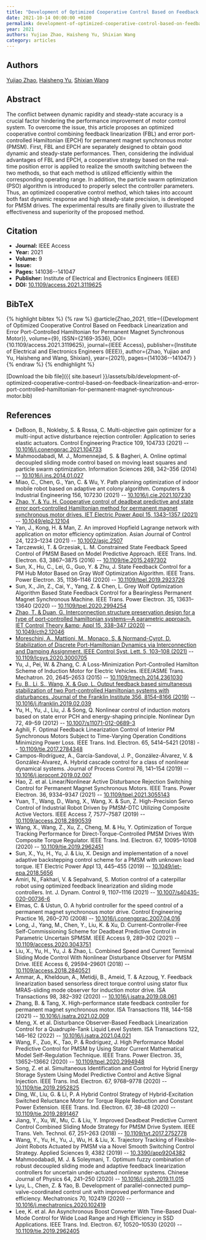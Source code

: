 ```yaml
---
title: "Development of Optimized Cooperative Control Based on Feedback Linearization and Error Port-Controlled Hamiltonian for Permanent Magnet Synchronous Motor"
date: 2021-10-14 00:00:00 +0100
permalink: development-of-optimized-cooperative-control-based-on-feedback-linearization-and-error-port-controlled-hamiltonian-for-permanent-magnet-synchronous-motor
year: 2021
authors: Yujiao Zhao, Haisheng Yu, Shixian Wang
category: articles
---
```

 
## Authors
[Yujiao Zhao](authors/yujiao-zhao), [Haisheng Yu](authors/haisheng-yu), [Shixian Wang](authors/shixian-wang)
 
## Abstract
The conflict between dynamic rapidity and steady-state accuracy is a crucial factor hindering the performance improvement of motor control system. To overcome the issue, this article proposes an optimized cooperative control combining feedback linearization (FBL) and error port-controlled Hamiltonian (EPCH) for permanent magnet synchronous motor (PMSM). First, FBL and EPCH are separately designed to obtain good dynamic and steady-state performances. Then, considering the individual advantages of FBL and EPCH, a cooperative strategy based on the real-time position error is applied to realize the smooth switching between the two methods, so that each method is utilized efficiently within the corresponding operating range. In addition, the particle swarm optimization (PSO) algorithm is introduced to properly select the controller parameters. Thus, an optimized cooperative control method, which takes into account both fast dynamic response and high steady-state precision, is developed for PMSM drives. The experimental results are finally given to illustrate the effectiveness and superiority of the proposed method.
 
## Citation
- **Journal:** IEEE Access
- **Year:** 2021
- **Volume:** 9
- **Issue:** 
- **Pages:** 141036--141047
- **Publisher:** Institute of Electrical and Electronics Engineers (IEEE)
- **DOI:** [10.1109/access.2021.3119625](https://doi.org/10.1109/access.2021.3119625)
 
## BibTeX
{% highlight bibtex %}
{% raw %}
@article{Zhao_2021,
  title={{Development of Optimized Cooperative Control Based on Feedback Linearization and Error Port-Controlled Hamiltonian for Permanent Magnet Synchronous Motor}},
  volume={9},
  ISSN={2169-3536},
  DOI={10.1109/access.2021.3119625},
  journal={IEEE Access},
  publisher={Institute of Electrical and Electronics Engineers (IEEE)},
  author={Zhao, Yujiao and Yu, Haisheng and Wang, Shixian},
  year={2021},
  pages={141036--141047}
}
{% endraw %}
{% endhighlight %}
 
[Download the bib file]({{ site.baseurl }}/assets/bib/development-of-optimized-cooperative-control-based-on-feedback-linearization-and-error-port-controlled-hamiltonian-for-permanent-magnet-synchronous-motor.bib)
 
## References
- DeBoon, B., Nokleby, S. & Rossa, C. Multi-objective gain optimizer for a multi-input active disturbance rejection controller: Application to series elastic actuators. Control Engineering Practice 109, 104733 (2021) -- [10.1016/j.conengprac.2021.104733](https://doi.org/10.1016/j.conengprac.2021.104733)
- Mahmoodabadi, M. J., Momennejad, S. & Bagheri, A. Online optimal decoupled sliding mode control based on moving least squares and particle swarm optimization. Information Sciences 268, 342–356 (2014) -- [10.1016/j.ins.2014.01.027](https://doi.org/10.1016/j.ins.2014.01.027)
- Miao, C., Chen, G., Yan, C. & Wu, Y. Path planning optimization of indoor mobile robot based on adaptive ant colony algorithm. Computers &amp; Industrial Engineering 156, 107230 (2021) -- [10.1016/j.cie.2021.107230](https://doi.org/10.1016/j.cie.2021.107230)
- [Zhao, Y. & Yu, H. Cooperative control of deadbeat predictive and state error port‐controlled Hamiltonian method for permanent magnet synchronous motor drives. IET Electric Power Appl 15, 1343–1357 (2021)](cooperative-control-of-deadbeat-predictive-and-state-error-port-controlled-hamiltonian-method-for-permanent-magnet-synchronous-motor-drives) -- [10.1049/elp2.12104](https://doi.org/10.1049/elp2.12104)
- Yan, J., Kong, H. & Man, Z. An improved Hopfield Lagrange network with application on motor efficiency optimization. Asian Journal of Control 24, 1223–1234 (2021) -- [10.1002/asjc.2507](https://doi.org/10.1002/asjc.2507)
- Tarczewski, T. & Grzesiak, L. M. Constrained State Feedback Speed Control of PMSM Based on Model Predictive Approach. IEEE Trans. Ind. Electron. 63, 3867–3875 (2016) -- [10.1109/tie.2015.2497302](https://doi.org/10.1109/tie.2015.2497302)
- Sun, X., Hu, C., Lei, G., Guo, Y. & Zhu, J. State Feedback Control for a PM Hub Motor Based on Gray Wolf Optimization Algorithm. IEEE Trans. Power Electron. 35, 1136–1146 (2020) -- [10.1109/tpel.2019.2923726](https://doi.org/10.1109/tpel.2019.2923726)
- Sun, X., Jin, Z., Cai, Y., Yang, Z. & Chen, L. Grey Wolf Optimization Algorithm Based State Feedback Control for a Bearingless Permanent Magnet Synchronous Machine. IEEE Trans. Power Electron. 35, 13631–13640 (2020) -- [10.1109/tpel.2020.2994254](https://doi.org/10.1109/tpel.2020.2994254)
- [Zhao, T. & Duan, G. Interconnection structure preservation design for a type of port‐controlled hamiltonian systems—A parametric approach. IET Control Theory &amp;amp; Appl 15, 338–347 (2020)](interconnection-structure-preservation-design-for-a-type-of-port-controlled-hamiltonian-systems-a-parametric-approach) -- [10.1049/cth2.12046](https://doi.org/10.1049/cth2.12046)
- [Moreschini, A., Mattioni, M., Monaco, S. & Normand-Cyrot, D. Stabilization of Discrete Port-Hamiltonian Dynamics via Interconnection and Damping Assignment. IEEE Control Syst. Lett. 5, 103–108 (2021)](stabilization-of-discrete-port-hamiltonian-dynamics-via-interconnection-and-damping-assignment) -- [10.1109/lcsys.2020.3000705](https://doi.org/10.1109/lcsys.2020.3000705)
- Yu, J., Pei, W. & Zhang, C. A Loss-Minimization Port-Controlled Hamilton Scheme of Induction Motor for Electric Vehicles. IEEE/ASME Trans. Mechatron. 20, 2645–2653 (2015) -- [10.1109/tmech.2014.2361030](https://doi.org/10.1109/tmech.2014.2361030)
- [Fu, B., Li, S., Wang, X. & Guo, L. Output feedback based simultaneous stabilization of two Port-controlled Hamiltonian systems with disturbances. Journal of the Franklin Institute 356, 8154–8166 (2019)](output-feedback-based-simultaneous-stabilization-of-two-port-controlled-hamiltonian-systems-with-disturbances) -- [10.1016/j.jfranklin.2019.02.039](https://doi.org/10.1016/j.jfranklin.2019.02.039)
- Yu, H., Yu, J., Liu, J. & Song, Q. Nonlinear control of induction motors based on state error PCH and energy-shaping principle. Nonlinear Dyn 72, 49–59 (2012) -- [10.1007/s11071-012-0689-3](https://doi.org/10.1007/s11071-012-0689-3)
- Aghili, F. Optimal Feedback Linearization Control of Interior PM Synchronous Motors Subject to Time-Varying Operation Conditions Minimizing Power Loss. IEEE Trans. Ind. Electron. 65, 5414–5421 (2018) -- [10.1109/tie.2017.2784348](https://doi.org/10.1109/tie.2017.2784348)
- Campos-Rodríguez, A., García-Sandoval, J. P., González-Álvarez, V. & González-Álvarez, A. Hybrid cascade control for a class of nonlinear dynamical systems. Journal of Process Control 76, 141–154 (2019) -- [10.1016/j.jprocont.2019.02.007](https://doi.org/10.1016/j.jprocont.2019.02.007)
- Hao, Z. et al. Linear/Nonlinear Active Disturbance Rejection Switching Control for Permanent Magnet Synchronous Motors. IEEE Trans. Power Electron. 36, 9334–9347 (2021) -- [10.1109/tpel.2021.3055143](https://doi.org/10.1109/tpel.2021.3055143)
- Yuan, T., Wang, D., Wang, X., Wang, X. & Sun, Z. High-Precision Servo Control of Industrial Robot Driven by PMSM-DTC Utilizing Composite Active Vectors. IEEE Access 7, 7577–7587 (2019) -- [10.1109/access.2018.2890539](https://doi.org/10.1109/access.2018.2890539)
- Wang, X., Wang, Z., Xu, Z., Cheng, M. & Hu, Y. Optimization of Torque Tracking Performance for Direct-Torque-Controlled PMSM Drives With Composite Torque Regulator. IEEE Trans. Ind. Electron. 67, 10095–10108 (2020) -- [10.1109/tie.2019.2962451](https://doi.org/10.1109/tie.2019.2962451)
- Sun, X., Yu, H., Yu, J. & Liu, X. Design and implementation of a novel adaptive backstepping control scheme for a PMSM with unknown load torque. IET Electric Power Appl 13, 445–455 (2019) -- [10.1049/iet-epa.2018.5656](https://doi.org/10.1049/iet-epa.2018.5656)
- Amiri, N., Fakhari, V. & Sepahvand, S. Motion control of a caterpillar robot using optimized feedback linearization and sliding mode controllers. Int. J. Dynam. Control 9, 1107–1116 (2021) -- [10.1007/s40435-020-00736-6](https://doi.org/10.1007/s40435-020-00736-6)
- Elmas, C. & Ustun, O. A hybrid controller for the speed control of a permanent magnet synchronous motor drive. Control Engineering Practice 16, 260–270 (2008) -- [10.1016/j.conengprac.2007.04.016](https://doi.org/10.1016/j.conengprac.2007.04.016)
- Long, J., Yang, M., Chen, Y., Liu, K. & Xu, D. Current-Controller-Free Self-Commissioning Scheme for Deadbeat Predictive Control in Parametric Uncertain SPMSM. IEEE Access 9, 289–302 (2021) -- [10.1109/access.2020.3043751](https://doi.org/10.1109/access.2020.3043751)
- Liu, X., Yu, H., Yu, J. & Zhao, L. Combined Speed and Current Terminal Sliding Mode Control With Nonlinear Disturbance Observer for PMSM Drive. IEEE Access 6, 29594–29601 (2018) -- [10.1109/access.2018.2840521](https://doi.org/10.1109/access.2018.2840521)
- Ammar, A., Kheldoun, A., Metidji, B., Ameid, T. & Azzoug, Y. Feedback linearization based sensorless direct torque control using stator flux MRAS-sliding mode observer for induction motor drive. ISA Transactions 98, 382–392 (2020) -- [10.1016/j.isatra.2019.08.061](https://doi.org/10.1016/j.isatra.2019.08.061)
- Zhang, B. & Tang, X. High-performance state feedback controller for permanent magnet synchronous motor. ISA Transactions 118, 144–158 (2021) -- [10.1016/j.isatra.2021.02.009](https://doi.org/10.1016/j.isatra.2021.02.009)
- Meng, X. et al. Disturbance Observer-Based Feedback Linearization Control for a Quadruple-Tank Liquid Level System. ISA Transactions 122, 146–162 (2022) -- [10.1016/j.isatra.2021.04.021](https://doi.org/10.1016/j.isatra.2021.04.021)
- Wang, F., Zuo, K., Tao, P. & Rodríguez, J. High Performance Model Predictive Control for PMSM by Using Stator Current Mathematical Model Self-Regulation Technique. IEEE Trans. Power Electron. 35, 13652–13662 (2020) -- [10.1109/tpel.2020.2994948](https://doi.org/10.1109/tpel.2020.2994948)
- Song, Z. et al. Simultaneous Identification and Control for Hybrid Energy Storage System Using Model Predictive Control and Active Signal Injection. IEEE Trans. Ind. Electron. 67, 9768–9778 (2020) -- [10.1109/tie.2019.2952825](https://doi.org/10.1109/tie.2019.2952825)
- Ding, W., Liu, G. & Li, P. A Hybrid Control Strategy of Hybrid-Excitation Switched Reluctance Motor for Torque Ripple Reduction and Constant Power Extension. IEEE Trans. Ind. Electron. 67, 38–48 (2020) -- [10.1109/tie.2019.2891467](https://doi.org/10.1109/tie.2019.2891467)
- Jiang, Y., Xu, W., Mu, C. & Liu, Y. Improved Deadbeat Predictive Current Control Combined Sliding Mode Strategy for PMSM Drive System. IEEE Trans. Veh. Technol. 67, 251–263 (2018) -- [10.1109/tvt.2017.2752778](https://doi.org/10.1109/tvt.2017.2752778)
- Wang, Y., Yu, H., Yu, J., Wu, H. & Liu, X. Trajectory Tracking of Flexible-Joint Robots Actuated by PMSM via a Novel Smooth Switching Control Strategy. Applied Sciences 9, 4382 (2019) -- [10.3390/app9204382](https://doi.org/10.3390/app9204382)
- Mahmoodabadi, M. J. & Soleymani, T. Optimum fuzzy combination of robust decoupled sliding mode and adaptive feedback linearization controllers for uncertain under-actuated nonlinear systems. Chinese Journal of Physics 64, 241–250 (2020) -- [10.1016/j.cjph.2019.11.015](https://doi.org/10.1016/j.cjph.2019.11.015)
- Lyu, L., Chen, Z. & Yao, B. Development of parallel-connected pump–valve-coordinated control unit with improved performance and efficiency. Mechatronics 70, 102419 (2020) -- [10.1016/j.mechatronics.2020.102419](https://doi.org/10.1016/j.mechatronics.2020.102419)
- Lee, K. et al. An Asynchronous Boost Converter With Time-Based Dual-Mode Control for Wide Load Range and High Efficiency in SSD Applications. IEEE Trans. Ind. Electron. 67, 10520–10530 (2020) -- [10.1109/tie.2019.2962405](https://doi.org/10.1109/tie.2019.2962405)

